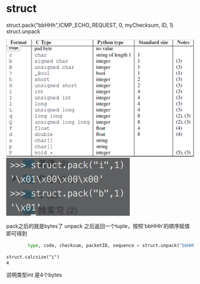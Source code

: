 # struct

struct.pack("bbHHh",ICMP_ECHO_REQUEST, 0, myChecksum, ID, 1)
struct.unpack

![-w350](media/15432670796526/15432672101798.jpg)
![-w200](media/15432670796526/15432672779291.jpg)



pack之后的就是bytes了
unpack 之后返回一个tuple，按照'bbHHh'的顺序赋值即可得到

```python
        type, code, checksum, packetID, sequence = struct.unpack("bbHHh", icmpHeader)

```

```
struct.calcsize("i")
4
```

说明类型int 是4个bytes

